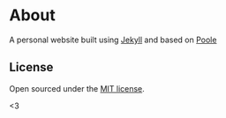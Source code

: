 # About

A personal website built using [Jekyll](http://jekyllrb.com) and based on [Poole](http://getpoole.com)

## License

Open sourced under the [MIT license](LICENSE.md).

<3

